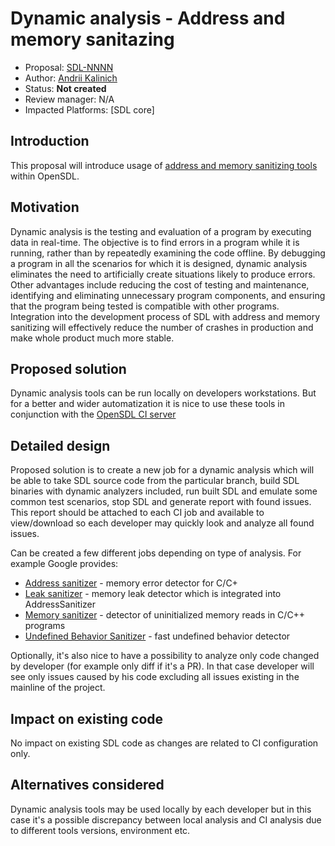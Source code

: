 # Dynamic analysis - Address and memory sanitazing 

* Proposal: [SDL-NNNN](NNNN-address_and_memory_sanitizing.md)
* Author: [Andrii Kalinich](https://github.com/AKalinich-Luxoft)
* Status: **Not created**
* Review manager: N/A
* Impacted Platforms: [SDL core]

## Introduction

This proposal will introduce usage of [address and memory sanitizing tools](https://github.com/google/sanitizers) within OpenSDL.

## Motivation

Dynamic analysis is the testing and evaluation of a program by executing data in real-time. The objective is to find errors in a program while it is running, rather than by repeatedly examining the code offline.
By debugging a program in all the scenarios for which it is designed, dynamic analysis eliminates the need to artificially create situations likely to produce errors. Other advantages include reducing the cost of testing and maintenance, identifying and eliminating unnecessary program components, and ensuring that the program being tested is compatible with other programs.
Integration into the development process of SDL with address and memory sanitizing will effectively reduce the number of crashes in production and make whole product much more stable.

## Proposed solution

Dynamic analysis tools can be run locally on developers workstations. But for a better and wider automatization it is nice to use these tools in conjunction with the [OpenSDL CI server](http://opensdl-jenkins.luxoft.com:8080/)

## Detailed design

Proposed solution is to create a new job for a dynamic analysis which will be able to take SDL source code from the particular branch, build SDL binaries with dynamic analyzers included, run built SDL and emulate some common test scenarios, stop SDL and generate report with found issues. This report should be attached to each CI job and available to view/download so each developer may quickly look and analyze all found issues.

Can be created a few different jobs depending on type of analysis. For example Google provides:
- [Address sanitizer](https://github.com/google/sanitizers/wiki/AddressSanitizer) - memory error detector for C/C+
- [Leak sanitizer](https://github.com/google/sanitizers/wiki/AddressSanitizerLeakSanitizer) - memory leak detector which is integrated into AddressSanitizer
- [Memory sanitizer](https://github.com/google/sanitizers/wiki/MemorySanitizer) - detector of uninitialized memory reads in C/C++ programs
- [Undefined Behavior Sanitizer](https://clang.llvm.org/docs/UndefinedBehaviorSanitizer.html) - fast undefined behavior detector

Optionally, it's also nice to have a possibility to analyze only code changed by developer (for example only diff if it's a PR). In that case developer will see only issues caused by his code excluding all issues existing in the mainline of the project.

## Impact on existing code

No impact on existing SDL code as changes are related to CI configuration only.

## Alternatives considered

Dynamic analysis tools may be used locally by each developer but in this case it's a possible discrepancy between local analysis and CI analysis due to different tools versions, environment etc.
